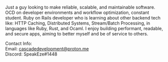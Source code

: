 <!---
JohnCarterGonzalez/JohnCarterGonzalez is a ✨ special ✨ repository because its `README.md` (this file) appears on your GitHub profile.
You can click the Preview link to take a look at your changes.
--->
Just a guy looking to make reliable, scalable, and maintainable software. OCD on developer environments and workflow 
optimization, constant student. Ruby on Rails developer who is learning about other backend tech like: HTTP Caching, Distributed Systems, Stream/Batch Processing, in languages like Ruby, Rust, and Ocaml. I enjoy building performant, readable, and secure apps, aiming to better myself and be of service to others. 
  
Contact Info:
  <br/>
  Email: cascadedevelopment@proton.me
  <br/>
  Discord: SpeakEze#1448
